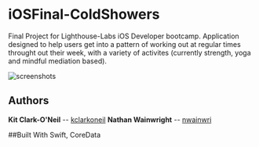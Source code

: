 # iOSFinal-ColdShowers

Final Project for Lighthouse-Labs iOS Developer bootcamp. Application designed to help users get into a pattern of working out at regular times throught out their week, with a variety of activites (currently strength, yoga and mindful mediation based).

![screenshots](https://raw.githubusercontent.com/kclarkoneil/iOSFinal-ColdShowers/master/image/coldShowersShots.jpg)


## Authors
**Kit Clark-O'Neil** -- [kclarkoneil](https://github.com/kclarkoneil)
**Nathan Wainwright** -- [nwainwri](https://github.com/nwainwri)


##Built With
Swift, CoreData

